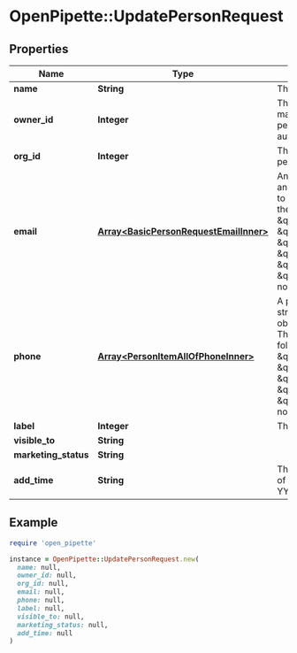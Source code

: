 # OpenPipette::UpdatePersonRequest

## Properties

| Name | Type | Description | Notes |
| ---- | ---- | ----------- | ----- |
| **name** | **String** | The name of the person | [optional] |
| **owner_id** | **Integer** | The ID of the user who will be marked as the owner of this person. When omitted, the authorized user ID will be used. | [optional] |
| **org_id** | **Integer** | The ID of the organization this person will belong to | [optional] |
| **email** | [**Array&lt;BasicPersonRequestEmailInner&gt;**](BasicPersonRequestEmailInner.md) | An email address as a string or an array of email objects related to the person. The structure of the array is as follows: &#x60;[{ \&quot;value\&quot;: \&quot;mail@example.com\&quot;, \&quot;primary\&quot;: \&quot;true\&quot;, \&quot;label\&quot;: \&quot;main\&quot; }]&#x60;. Please note that only &#x60;value&#x60; is required. | [optional] |
| **phone** | [**Array&lt;PersonItemAllOfPhoneInner&gt;**](PersonItemAllOfPhoneInner.md) | A phone number supplied as a string or an array of phone objects related to the person. The structure of the array is as follows: &#x60;[{ \&quot;value\&quot;: \&quot;12345\&quot;, \&quot;primary\&quot;: \&quot;true\&quot;, \&quot;label\&quot;: \&quot;mobile\&quot; }]&#x60;. Please note that only &#x60;value&#x60; is required. | [optional] |
| **label** | **Integer** | The ID of the label. | [optional] |
| **visible_to** | **String** |  | [optional] |
| **marketing_status** | **String** |  | [optional] |
| **add_time** | **String** | The optional creation date &amp; time of the person in UTC. Format: YYYY-MM-DD HH:MM:SS | [optional] |

## Example

```ruby
require 'open_pipette'

instance = OpenPipette::UpdatePersonRequest.new(
  name: null,
  owner_id: null,
  org_id: null,
  email: null,
  phone: null,
  label: null,
  visible_to: null,
  marketing_status: null,
  add_time: null
)
```

